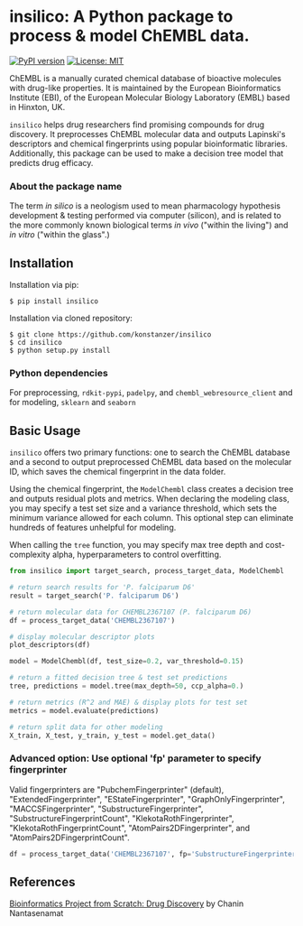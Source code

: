 # insilico: A Python package to process & model ChEMBL data.

[![PyPI version](https://badge.fury.io/py/insilico.svg)](https://badge.fury.io/py/insilico)
[![License: MIT](https://img.shields.io/badge/License-MIT-blue.svg)](https://opensource.org/licenses/MIT)

ChEMBL is a manually curated chemical database of bioactive molecules with drug-like properties. It is maintained by the European Bioinformatics Institute (EBI), of the European Molecular Biology Laboratory (EMBL) based in Hinxton, UK.

`insilico` helps drug researchers find promising compounds for drug discovery. It preprocesses ChEMBL molecular data and outputs Lapinski's descriptors and chemical fingerprints using popular bioinformatic libraries. Additionally, this package can be used to make a decision tree model that predicts drug efficacy.

### About the package name

The term *in silico* is a neologism used to mean pharmacology hypothesis development & testing performed via computer (silicon), and is related to the more commonly known biological terms *in vivo* ("within the living") and *in vitro* ("within the glass".)

## Installation

Installation via pip:

```
$ pip install insilico
```

Installation via cloned repository:

```
$ git clone https://github.com/konstanzer/insilico
$ cd insilico
$ python setup.py install
```

### Python dependencies

For preprocessing, `rdkit-pypi`, `padelpy`, and `chembl_webresource_client` and for modeling, `sklearn` and `seaborn`

## Basic Usage

`insilico` offers two primary functions: one to search the ChEMBL database and a second to output preprocessed ChEMBL data based on the molecular ID, which saves the chemical fingerprint in the data folder. 

Using the chemical fingerprint, the `ModelChembl` class creates a decision tree and outputs residual plots and metrics. When declaring the modeling class, you may specify a test set size and a variance threshold, which sets the minimum variance allowed for each column. This optional step can eliminate hundreds of features unhelpful for modeling.

When calling the `tree` function, you may specify max tree depth and cost-complexity alpha, hyperparameters to control overfitting.

```python
from insilico import target_search, process_target_data, ModelChembl

# return search results for 'P. falciparum D6'
result = target_search('P. falciparum D6')

# return molecular data for CHEMBL2367107 (P. falciparum D6)
df = process_target_data('CHEMBL2367107')

# display molecular descriptor plots
plot_descriptors(df)

model = ModelChembl(df, test_size=0.2, var_threshold=0.15)

# return a fitted decision tree & test set predictions
tree, predictions = model.tree(max_depth=50, ccp_alpha=0.)

# return metrics (R^2 and MAE) & display plots for test set
metrics = model.evaluate(predictions)

# return split data for other modeling
X_train, X_test, y_train, y_test = model.get_data()
```

### Advanced option: Use optional 'fp' parameter to specify fingerprinter

Valid fingerprinters are "PubchemFingerprinter" (default), "ExtendedFingerprinter", "EStateFingerprinter", "GraphOnlyFingerprinter", "MACCSFingerprinter", "SubstructureFingerprinter", "SubstructureFingerprintCount", "KlekotaRothFingerprinter", "KlekotaRothFingerprintCount", "AtomPairs2DFingerprinter", and "AtomPairs2DFingerprintCount".

```python
df = process_target_data('CHEMBL2367107', fp='SubstructureFingerprinter')
```

## References

[Bioinformatics Project from Scratch: Drug Discovery](https://www.youtube.com/watch?v=plVLRashaA8&list=PLtqF5YXg7GLlQJUv9XJ3RWdd5VYGwBHrP) by Chanin Nantasenamat

